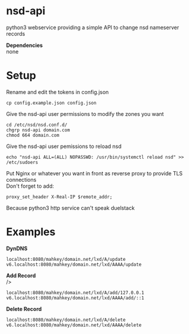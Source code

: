 # nsd-api
python3 webservice providing a simple API to change nsd nameserver records<br />

**Dependencies**<br />
none

# Setup<br />
Rename and edit the tokens in config.json
```
cp config.example.json config.json
```
Give the nsd-api user permissions to modify the zones you want<br />
```
cd /etc/nsd/nsd.conf.d/
chgrp nsd-api domain.com
chmod 664 domain.com
```
Give the nsd-api user pemissions to reload nsd<br />
```
echo "nsd-api ALL=(ALL) NOPASSWD: /usr/bin/systemctl reload nsd" >> /etc/sudoers
```
Put Nginx or whatever you want in front as reverse proxy to provide TLS connections<br />
Don't forget to add:<br />
```
proxy_set_header X-Real-IP $remote_addr;
```
Because python3 http service can't speak duelstack<br />

# Examples
**DynDNS**<br />
```
localhost:8080/mahkey/domain.net/lxd/A/update
v6.localhost:8080/mahkey/domain.net/lxd/AAAA/update
```
**Add Record**<br> />
```
localhost:8080/mahkey/domain.net/lxd/A/add/127.0.0.1
v6.localhost:8080/mahkey/domain.net/lxd/AAAA/add/::1
```
**Delete Record**<br />
```
localhost:8080/mahkey/domain.net/lxd/A/delete
v6.localhost:8080/mahkey/domain.net/lxd/AAAA/delete
```
